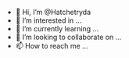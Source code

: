 - 👋 Hi, I’m @Hatchetryda
- 👀 I’m interested in ...
- 🌱 I’m currently learning ...
- 💞️ I’m looking to collaborate on ...
- 📫 How to reach me ...

<!---
Hatchetryda/Hatchetryda is a ✨ special ✨ repository because its `README.md` (this file) appears on your GitHub profile.
You can click the Preview link to take a look at your changes.
--->
